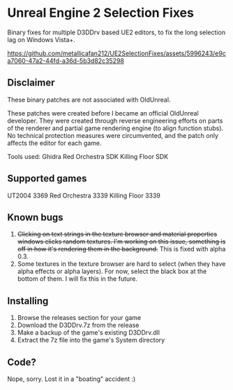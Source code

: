 # Unreal Engine 2 Selection Fixes
Binary fixes for multiple D3DDrv based UE2 editors, to fix the long selection lag on Windows Vista+.

https://github.com/metallicafan212/UE2SelectionFixes/assets/5996243/e9ca7060-47a2-44fd-a36d-5b3d82c35298

## Disclaimer
These binary patches are not associated with OldUnreal.

These patches were created before I became an official OldUnreal developer. They were created through reverse engineering efforts on parts of the renderer and partial game rendering engine (to align function stubs). No technical protection measures were circumvented, and the patch only affects the editor for each game. 

Tools used:
Ghidra
Red Orchestra SDK
Killing Floor SDK

## Supported games
UT2004 3369
Red Orchestra 3339
Killing Floor 3339

## Known bugs
1. ~~Clicking on text strings in the texture browser and material properties windows clicks random textures. I'm working on this issue, something is off in how it's rendering them in the background.~~ This is fixed with alpha 0.3.
2. Some textures in the texture browser are hard to select (when they have alpha effects or alpha layers). For now, select the black box at the bottom of them. I will fix this in the future.

## Installing
1. Browse the releases section for your game
2. Download the D3DDrv.7z from the release
3. Make a backup of the game's existing D3DDrv.dll
4. Extract the 7z file into the game's System directory

## Code?
Nope, sorry. Lost it in a "boating" accident :)
